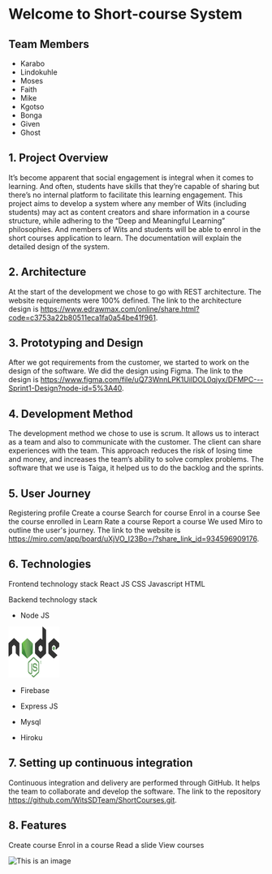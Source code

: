 # Welcome to Short-course System
## **Team Members**
- Karabo
- Lindokuhle
- Moses
- Faith
- Mike
- Kgotso
- Bonga
- Given
- Ghost

## 1. Project Overview
It’s become apparent that social engagement is integral when it comes to learning. And often, students have skills that they’re capable of sharing but there’s no internal platform to facilitate this learning engagement. This project aims to develop a system where any member of Wits (including students) may act as content creators and share information in a course structure, while adhering to the “Deep and Meaningful Learning” philosophies. And members of Wits and students will  be able to enrol in the short courses application to learn. The documentation will explain the detailed design of the system.

## 2. Architecture
At the start of the development we chose to go with REST architecture. The website requirements were 100% defined. The link to the architecture design is https://www.edrawmax.com/online/share.html?code=c3753a22b80511eca1fa0a54be41f961.  

## 3. Prototyping and Design
After we got requirements from the customer, we started to work  on the design of the software. We did the design using Figma. The link to the design is https://www.figma.com/file/uQ73WnnLPK1UilDOL0qjyx/DFMPC---Sprint1-Design?node-id=5%3A40.

## 4. Development Method
The development method we chose to use is scrum. It allows us to interact as a team and also to communicate with the customer. The client can share experiences with the team.  This approach reduces the risk of losing time and money, and increases the team’s ability to solve complex problems. The software that we use is Taiga, it helped us to do the backlog and the sprints.

## 5. User Journey
Registering profile
Create a course
Search for course
Enrol in a course
See the course enrolled in
Learn
Rate a course
Report a course
We used Miro to outline the user's journey. The link to the website is https://miro.com/app/board/uXjVO_I23Bo=/?share_link_id=934596909176.

## 6. Technologies
Frontend technology stack
React JS
CSS
Javascript
HTML

Backend technology stack
- Node JS
<img src="https://github.com/karabomaila/Short-Courses/blob/2d72c8065e5eccf0a459adae53dbb3d3fa7beb8b/images/nodejs.png" width="100" height="100">

- Firebase

- Express JS

- Mysql

- Hiroku

## 7. Setting up continuous integration
Continuous integration and delivery are performed through GitHub. It helps the team to collaborate and develop the software.  The link to the repository https://github.com/WitsSDTeam/ShortCourses.git. 

## 8. Features
Create course
Enrol in a course
Read a slide
View courses


![This is an image](https://myoctocat.com/assets/images/base-octocat.svg)




